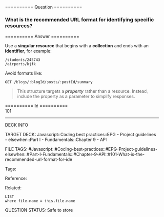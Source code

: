 ========== Question ==========  

### What is the recommended URL format for identifying specific resources?  

========== Answer ==========  

Use a **singular resource** that begins with a **collection** and ends with an **identifier**, for example:

```
/students/245743
/airports/kjfk
```

Avoid formats like:

```
GET /blogs/:blogId/posts/:postId/summary
```


> This structure targets a _**property**_ rather than a resource. Instead, include the property as a parameter to simplify responses.

========== Id ==========  
101

---

DECK INFO

TARGET DECK: Javascript::Coding best practices::EPG - Project guidelines - elsewhen::Part I - Fundamentals::Chapter 9 - API

FILE TAGS: #Javascript::#Coding-best-practices::#EPG-Project-guidelines-elsewhen::#Part-I-Fundamentals::#Chapter-9-API::#101-What-is-the-recommended-url-format-for-ide

Tags:

Reference:

Related:

```dataview
LIST
where file.name = this.file.name
```

QUESTION STATUS: Safe to store
